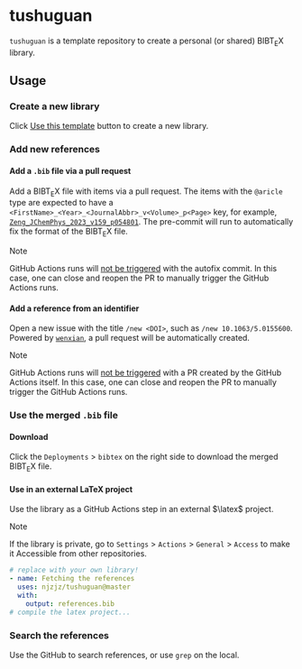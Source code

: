 # tushuguan

`tushuguan` is a template repository to create a personal (or shared) ${\mathrm{B{\scriptstyle{IB}} T_{\displaystyle E} X}}$ library.

## Usage

### Create a new library

Click [Use this template](https://github.com/new?template_name=tushuguan&template_owner=njzjz) button to create a new library.

### Add new references

#### Add a `.bib` file via a pull request

Add a ${\mathrm{B{\scriptstyle{IB}} T_{\displaystyle E} X}}$ file with items via a pull request.
The items with the `@aricle` type are expected to have a `<FirstName>_<Year>_<JournalAbbr>_v<Volume>_p<Page>` key, for example, [`Zeng_JChemPhys_2023_v159_p054801`](./article/JChemPhys/Zeng_JChemPhys_2023_v159_p054801.bib).
The pre-commit will run to automatically fix the format of the ${\mathrm{B{\scriptstyle{IB}} T_{\displaystyle E} X}}$ file.

> [!NOTE]
> GitHub Actions runs will [not be triggered](https://github.com/orgs/community/discussions/25702) with the autofix commit. In this case, one can close and reopen the PR to manually trigger the GitHub Actions runs.

#### Add a reference from an identifier

Open a new issue with the title `/new <DOI>`, such as `/new 10.1063/5.0155600`.
Powered by [`wenxian`](https://github.com/njzjz/wenxian), a pull request will be automatically created.

> [!NOTE]
> GitHub Actions runs will [not be triggered](https://github.com/orgs/community/discussions/25702) with a PR created by the GitHub Actions itself. In this case, one can close and reopen the PR to manually trigger the GitHub Actions runs.

### Use the merged `.bib` file

#### Download

Click the `Deployments` > `bibtex` on the right side to download the merged ${\mathrm{B{\scriptstyle{IB}} T_{\displaystyle E} X}}$ file.

#### Use in an external LaTeX project

Use the library as a GitHub Actions step in an external $\latex$ project.

> [!NOTE]
> If the library is private, go to `Settings` > `Actions` > `General` > `Access` to make it Accessible from other repositories.

```yml
# replace with your own library!
- name: Fetching the references
  uses: njzjz/tushuguan@master
  with:
    output: references.bib
# compile the latex project...
```

### Search the references

Use the GitHub to search references, or use `grep` on the local.
